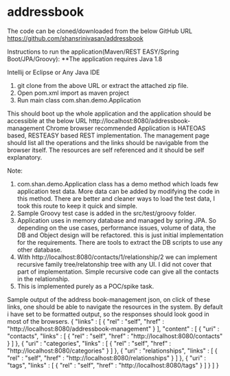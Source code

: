 # addressbook
The code can be cloned/downloaded from the below GitHub URL
https://github.com/shansrinivasan/addressbook

Instructions to run the application(Maven/REST EASY/Spring Boot/JPA/Groovy):
**The application requires Java 1.8

Intellij or Eclipse or Any Java IDE

1) git clone from the above URL or extract the attached zip file.
2) Open pom.xml import as maven project
3) Run main class com.shan.demo.Application 

This should boot up the whole application and the application should be accessible at the below URL
http://localhost:8080/addressbook-management
Chrome browser recommended
Application is HATEOAS based, RESTEASY based REST implementation.
The management page should list all the operations and the links should be navigable from the browser itself.
The resources are self referenced and it should be self explanatory.

Note:
1) com.shan.demo.Application class has a demo method which loads few application test data. More data can be added by modifying the code in this method. There are better and cleaner ways to load the test data, I took this route to keep it quick and simple.
2) Sample Groovy test case is added in the src/test/groovy folder. 
3) Application uses in memory database and managed by spring JPA. So depending on the use cases, performance issues, volume of data, the DB and Object design will be refactored. this is just initial implementation for the requirements. There are tools to extract the DB scripts to use any other database.
4) With http://localhost:8080/contacts/1/relationship/2 we can implement recursive family tree/relatonship tree with any UI. I did not cover that part of implementation. Simple recursive code can give all the contacts in the relationship.
5) This is implemented purely as a POC/spike task.


Sample output of the address book-management json, on click of these links, one should be able to navigate the resources in the system.
By default i have set to be formatted output, so the responses should look good in most of the browsers.
{
  "links" : [ {
    "rel" : "self",
    "href" : "http://localhost:8080/addressbook-management"
  } ],
  "content" : [ {
    "uri" : "contacts",
    "links" : [ {
      "rel" : "self",
      "href" : "http://localhost:8080/contacts"
    } ]
  }, {
    "uri" : "categories",
    "links" : [ {
      "rel" : "self",
      "href" : "http://localhost:8080/categories"
    } ]
  }, {
    "uri" : "relationships",
    "links" : [ {
      "rel" : "self",
      "href" : "http://localhost:8080/relationships"
    } ]
  }, {
    "uri" : "tags",
    "links" : [ {
      "rel" : "self",
      "href" : "http://localhost:8080/tags"
    } ]
  } ]
}
